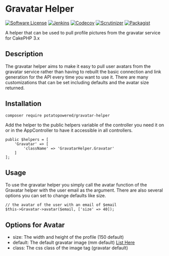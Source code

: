 # Gravatar Helper
[![Software License](https://img.shields.io/badge/license-MIT-brightgreen.svg?style=flat-square)](LICENSE) 
[![Jenkins](https://img.shields.io/jenkins/s/http/jenkins.potatopowered.software/gravatar-helper.svg?style=flat-square)](http://potatopowered.software:8484/job/gravatar-helper/) 
[![Codecov](https://img.shields.io/codecov/c/github/PotatoPowered/gravatar-helper.svg?style=flat-square)](https://codecov.io/github/PotatoPowered/phone-helper) 
[![Scrutinizer](https://img.shields.io/scrutinizer/g/PotatoPowered/gravatar-helper.svg?style=flat-square)](https://scrutinizer-ci.com/g/PotatoPowered/phone-helper/) 
[![Packagist](https://img.shields.io/packagist/dt/potatopowered/gravatar-helper.svg?style=flat-square)](https://packagist.org/packages/potatopowered/gravatar-helper)

A helper that can be used to pull profile pictures from the gravatar service for CakePHP 3.x

## Description

The gravatar helper aims to make it easy to pull user avatars from the gravatar service rather than having to rebuilt the basic connection and link generation for the API every time you want to use it. There are many customizations that can be set including defaults and the avatar size returned.

## Installation

```
composer require potatopowered/gravatar-helper
```
Add the helper to the public helpers variable of the controller you need it on or in the AppController
to have it accessible in all controllers.
```
public $helpers = [
    'Gravatar' => [
        'className' => 'GravatarHelper.Gravatar'
    ]
];
```

## Usage

To use the gravatar helper you simply call the avatar function of the Gravatar helper with the user email as the argument. There are also several options you can set to change defaults like size.
```
// the avatar of the user with an email of $email
$this->Gravatar->avatar($email, ['size' => 40]);
```

## Options for Avatar

 * size: The width and height of the profile (150 default)
 * default: The default gravatar image (mm default) [List Here](http://en.gravatar.com/site/implement/images/)
 * class: The css class of the image tag (gravatar default)
